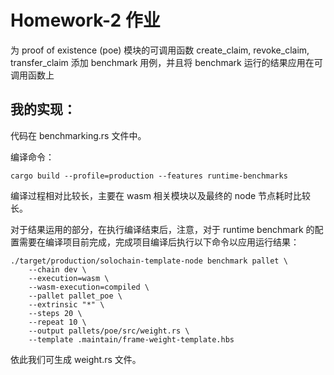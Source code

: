 # Homework-2 作业
为 proof of existence (poe) 模块的可调用函数 create_claim, revoke_claim, transfer_claim 添加 benchmark 用例，并且将 benchmark 运行的结果应用在可调用函数上

## 我的实现：

代码在 benchmarking.rs 文件中。

编译命令：
```shell
cargo build --profile=production --features runtime-benchmarks
```
编译过程相对比较长，主要在 wasm 相关模块以及最终的 node 节点耗时比较长。

对于结果运用的部分，在执行编译结束后，注意，对于 runtime benchmark 的配置需要在编译项目前完成，完成项目编译后执行以下命令以应用运行结果：
```shell
./target/production/solochain-template-node benchmark pallet \
    --chain dev \
    --execution=wasm \
    --wasm-execution=compiled \
    --pallet pallet_poe \
    --extrinsic "*" \
    --steps 20 \
    --repeat 10 \
    --output pallets/poe/src/weight.rs \
    --template .maintain/frame-weight-template.hbs
```
依此我们可生成 weight.rs 文件。